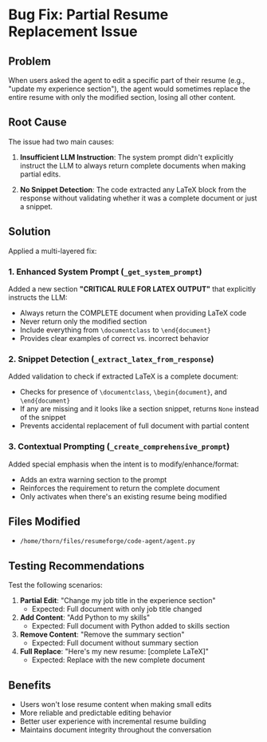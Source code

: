# Bug Fix: Partial Resume Replacement Issue

## Problem

When users asked the agent to edit a specific part of their resume (e.g., "update my experience section"), the agent would sometimes replace the entire resume with only the modified section, losing all other content.

## Root Cause

The issue had two main causes:

1. **Insufficient LLM Instruction**: The system prompt didn't explicitly instruct the LLM to always return complete documents when making partial edits.

2. **No Snippet Detection**: The code extracted any LaTeX block from the response without validating whether it was a complete document or just a snippet.

## Solution

Applied a multi-layered fix:

### 1. Enhanced System Prompt (`_get_system_prompt`)

Added a new section **"CRITICAL RULE FOR LATEX OUTPUT"** that explicitly instructs the LLM:

- Always return the COMPLETE document when providing LaTeX code
- Never return only the modified section
- Include everything from `\documentclass` to `\end{document}`
- Provides clear examples of correct vs. incorrect behavior

### 2. Snippet Detection (`_extract_latex_from_response`)

Added validation to check if extracted LaTeX is a complete document:

- Checks for presence of `\documentclass`, `\begin{document}`, and `\end{document}`
- If any are missing and it looks like a section snippet, returns `None` instead of the snippet
- Prevents accidental replacement of full document with partial content

### 3. Contextual Prompting (`_create_comprehensive_prompt`)

Added special emphasis when the intent is to modify/enhance/format:

- Adds an extra warning section to the prompt
- Reinforces the requirement to return the complete document
- Only activates when there's an existing resume being modified

## Files Modified

- `/home/thorn/files/resumeforge/code-agent/agent.py`

## Testing Recommendations

Test the following scenarios:

1. **Partial Edit**: "Change my job title in the experience section"
   - Expected: Full document with only job title changed
2. **Add Content**: "Add Python to my skills"
   - Expected: Full document with Python added to skills section
3. **Remove Content**: "Remove the summary section"
   - Expected: Full document without summary section
4. **Full Replace**: "Here's my new resume: [complete LaTeX]"
   - Expected: Replace with the new complete document

## Benefits

- Users won't lose resume content when making small edits
- More reliable and predictable editing behavior
- Better user experience with incremental resume building
- Maintains document integrity throughout the conversation
